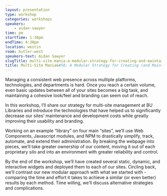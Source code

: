 ```yaml
---
layout: presentation
type: workshop
categories: workshops
speakers:
    - aidan-sawyer
time: pm
startTime: 1:30pm
endTime: 4:30pm
location: westin
room: butler-west
speakers-text: Aidan Sawyer
slugTitle: multi-site-mania-a-modular-strategy-for-creating-and-maintaining-consistency-across-platforms
title: Multi-Site Mania&#58; A Modular Strategy for Creating (and Maintaining) Consistency Across Platforms
---
```

Managing a consistent web presence across multiple platforms, technologies, and departments is hard. Once you reach a certain volume, even basic updates between all of your sites becomes a big task, and maintaining a cohesive look/feel and branding can seem out of reach.

In this workshop, I’ll share our strategy for multi-site management at BU Libraries and introduce the technologies that have helped us to significantly decrease our sites’ maintenance and development costs while greatly improving their usability and branding.

Working on an example “library” on four main “sites”, we’ll use Web Components, Javascript modules, and NPM to drastically simplify, track, automate, and extend their administration. By breaking the webpage into pieces, we’ll take greater ownership of our content, moving it out of each proprietary silo and into an environment with greater reliability and control.

By the end of the workshop, we’ll have created several static, dynamic, and interactive widgets and deployed them to each of our sites. Circling back, we’ll contrast our new modular approach with what we started with -  comparing the time and effort it takes to achieve a similar (or even better) results by each method. Time willing, we’ll discuss alternative strategies and complications.
